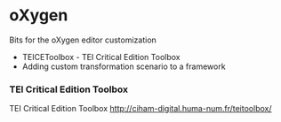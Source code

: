 oXygen
======

Bits for the oXygen editor customization

  * TEICEToolbox - TEI Critical Edition Toolbox
  * Adding custom transformation scenario to a framework
  
### TEI Critical Edition Toolbox ###

TEI Critical Edition Toolbox http://ciham-digital.huma-num.fr/teitoolbox/


